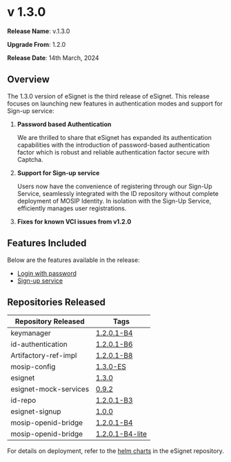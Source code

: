 # v 1.3.0

**Release Name**: v.1.3.0

**Upgrade From**: 1.2.0

**Release Date**: 14th March, 2024

## Overview

The 1.3.0 version of eSignet is the third release of eSignet. This release focuses on launching new features in authentication modes and support for Sign-up service:

1. **Password based Authentication**
   
   We are thrilled to share that eSignet has expanded its authentication capabilities with the introduction of password-based 
   authentication factor which is robust and reliable authentication factor secure with Captcha.

2. **Support for Sign-up service**

   Users now have the convenience of registering through our Sign-Up Service, seamlessly integrated with the ID repository 
   without complete deployment of MOSIP Identity. In isolation with the Sign-Up Service, efficiently 
   manages user registrations.
   
3. **Fixes for known VCI issues from v1.2.0**

## Features Included

Below are the features available in the release:

* [Login with password](https://docs.esignet.io/overview/features)
* [Sign-up service](https://docs.esignet.io/use-cases/sign-up-service)

## Repositories Released

| Repository Released                | Tags                                                                         |
| ---------------------------------- | ---------------------------------------------------------------------------- |
| keymanager                         | [1.2.0.1-B4](https://github.com/mosip/keymanager/tree/1.2.0.1-B4)           |
| id-authentication                  | [1.2.0.1-B6](https://github.com/mosip/id-authentication/tree/v1.2.0.1-B6)    |
| Artifactory-ref-impl               | [1.2.0.1-B8](https://github.com/mosip/artifactory-ref-impl/tree/v1.2.0.1-B8) |
| mosip-config                       | [1.3.0-ES](https://github.com/mosip/mosip-config/tree/v1.3.0-ES)             |
| esignet                            | [1.3.0](https://github.com/mosip/esignet/tree/v1.3.0)                        |
| esignet-mock-services              | [0.9.2](https://github.com/mosip/esignet-mock-services/tree/v0.9.2)          |
| id-repo                            | [1.2.0.1-B3](https://github.com/mosip/id-repository/tree/v1.2.0.1-B3)        |
| esignet-signup                     | [1.0.0](https://github.com/mosip/esignet-signup/tree/v1.0.0)                 |
| mosip-openid-bridge                | [1.2.0.1-B4](https://github.com/mosip/mosip-openid-bridge/tree/v1.2.0.1-B4)  |
| mosip-openid-bridge                | [1.2.0.1-B4-lite](https://github.com/mosip/mosip-openid-bridge/tree/v1.2.0.1-B4-lite)  |

For details on deployment, refer to the [helm charts](https://github.com/mosip/esignet/tree/v1.3.0/helm) in the eSignet repository.
